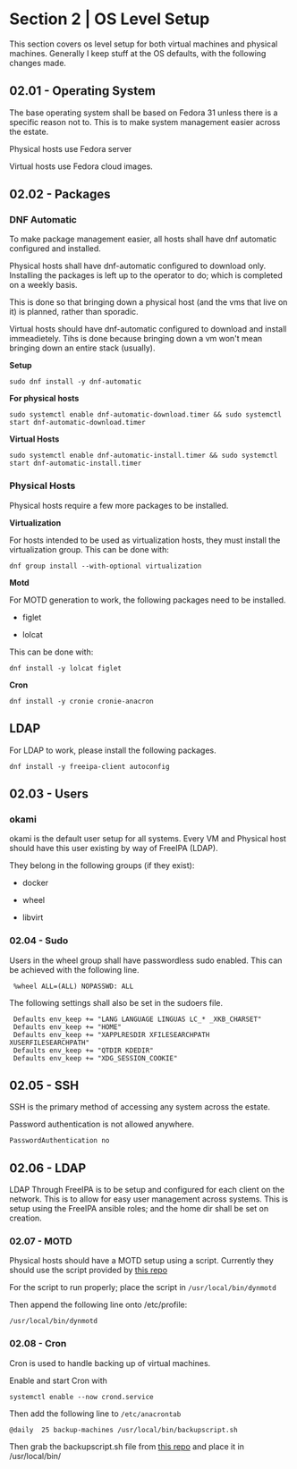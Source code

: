 # Section 2 | OS Level Setup

This section covers os level setup for both virtual machines and physical machines. Generally I keep stuff at the OS defaults, with the following changes made.

## 02.01 - Operating System

The base operating system shall be based on Fedora 31 unless there is a specific reason not to. This is to make system management easier across the estate.

Physical hosts use Fedora server

Virtual hosts use Fedora cloud images.

## 02.02 - Packages

### DNF Automatic

To make package management easier, all hosts shall have dnf automatic configured and installed. 

Physical hosts shall have dnf-automatic configured to download only. Installing the packages is left up to the operator to do; which is completed on a weekly basis. 

This is done so that bringing down a physical host (and the vms that live on it) is planned, rather than sporadic.

Virtual hosts should have dnf-automatic configured to download and install immeadietely. Tihs is done because bringing down a vm won't mean bringing down an entire stack (usually).

**Setup**

`sudo dnf install -y dnf-automatic`

**For physical hosts**

`sudo systemctl enable dnf-automatic-download.timer && sudo systemctl start dnf-automatic-download.timer`

**Virtual Hosts**

`sudo systemctl enable dnf-automatic-install.timer && sudo systemctl start dnf-automatic-install.timer`

### Physical Hosts

Physical hosts require a few more packages to be installed.

**Virtualization**

For hosts intended to be used as virtualization hosts, they must install the virtualization group. This can be done with:

```shell
dnf group install --with-optional virtualization
```

**Motd**

For MOTD generation to work, the following packages need to be installed.

- figlet

- lolcat

This can be done with:

```shell
dnf install -y lolcat figlet
```

**Cron**

```shell
dnf install -y cronie cronie-anacron
```

## **LDAP**

For LDAP to work, please install the following packages.

```shell
dnf install -y freeipa-client autoconfig
```

## 02.03 - Users

### okami

okami is the default user setup for all systems. Every VM and Physical host should have this user existing by way of FreeIPA (LDAP).

They belong in the following groups (if they exist):

- docker

- wheel

- libvirt

### 02.04 - Sudo

Users in the wheel group shall have passwordless sudo enabled. This can be achieved with the following line.

` %wheel ALL=(ALL) NOPASSWD: ALL`

The following settings shall also be set in the sudoers file.

```
 Defaults env_keep += "LANG LANGUAGE LINGUAS LC_* _XKB_CHARSET"
 Defaults env_keep += "HOME"
 Defaults env_keep += "XAPPLRESDIR XFILESEARCHPATH XUSERFILESEARCHPATH"
 Defaults env_keep += "QTDIR KDEDIR"
 Defaults env_keep += "XDG_SESSION_COOKIE"
```

## 02.05 - SSH

SSH is the primary method of accessing any system across the estate.

Password authentication is not allowed anywhere.

`PasswordAuthentication no`

## 02.06 - LDAP

LDAP Through FreeIPA is to be setup and configured for each client on the network. This is to allow for easy user management across systems. This is setup using the FreeIPA ansible roles; and the home dir shall be set on creation.

### 02.07 - MOTD

Physical hosts should have a MOTD setup using a script. Currently they should use the script provided by [this repo](https://github.com/okamidash/motdshell)

For the script to run properly; place the script in `/usr/local/bin/dynmotd`

Then append the following line onto /etc/profile:

 `/usr/local/bin/dynmotd`

### 02.08 - Cron

Cron is used to handle backing up of virtual machines. 

Enable and start Cron with 

```shell
systemctl enable --now crond.service
```

Then add the following line to `/etc/anacrontab`

```shell
@daily  25 backup-machines /usr/local/bin/backupscript.sh
```

Then grab the backupscript.sh file from [this repo](https://github.com/okamidash/motdshell) and place it in /usr/local/bin/
